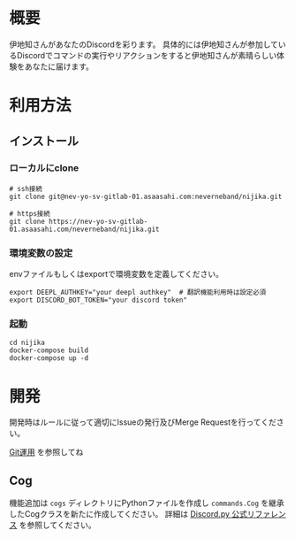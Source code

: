 # 概要

伊地知さんがあなたのDiscordを彩ります。
具体的には伊地知さんが参加しているDiscordでコマンドの実行やリアクションをすると伊地知さんが素晴らしい体験をあなたに届けます。
# 利用方法

## インストール

### ローカルにclone

```
# ssh接続
git clone git@nev-yo-sv-gitlab-01.asaasahi.com:neverneband/nijika.git

# https接続
git clone https://nev-yo-sv-gitlab-01.asaasahi.com/neverneband/nijika.git
```

### 環境変数の設定

envファイルもしくはexportで環境変数を定義してください。

```
export DEEPL_AUTHKEY="your deepl authkey"  # 翻訳機能利用時は設定必須
export DISCORD_BOT_TOKEN="your discord token"
```

### 起動

```
cd nijika
docker-compose build
docker-compose up -d
```

# 開発

開発時はルールに従って適切にIssueの発行及びMerge Requestを行ってください。

[Git運用](https://www.notion.so/Git-791ac03195ec43cebbbcc7bee5d58b56?pvs=4) を参照してね

## Cog

機能追加は `cogs` ディレクトリにPythonファイルを作成し `commands.Cog` を継承したCogクラスを新たに作成してください。
詳細は [Discord.py 公式リファレンス](https://discordpy.readthedocs.io/ja/latest/ext/commands/cogs.html) を参照してください。
